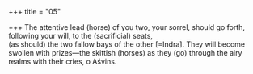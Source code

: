 +++
title = "05"

+++
The attentive lead (horse) of you two, your sorrel, should go forth,  following your will, to the (sacrificial) seats,  
(as should) the two fallow bays of the other [=Indra]. They will become  swollen with prizes—the skittish (horses) as they (go) through the airy  realms with their cries, o Aśvins.  